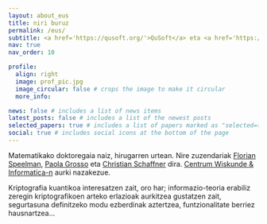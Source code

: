 ```yaml
---
layout: about_eus
title: niri buruz
permalink: /eus/
subtitle: <a href='https://qusoft.org/'>QuSoft</a> eta <a href='https://mns-research.nl/'>MNS, University of Amsterdam</a>, Herbehereak.
nav: true
nav_order: 10

profile:
  align: right
  image: prof_pic.jpg
  image_circular: false # crops the image to make it circular
  more_info:

news: false # includes a list of news items
latest_posts: false # includes a list of the newest posts
selected_papers: true # includes a list of papers marked as "selected={true}"
social: true # includes social icons at the bottom of the page
---
```


Matematikako doktoregaia naiz, hirugarren urtean. Nire zuzendariak [Florian Speelman](https://www.cwi.nl/en/people/florian-speelman/), [Paola Grosso](https://staff.fnwi.uva.nl/p.grosso/) eta [Christian Schaffner](https://staff.science.uva.nl/c.schaffner/) dira. [Centrum Wiskunde & Informatica-n](https://www.cwi.nl) aurki nazakezue.

Kriptografia kuantikoa interesatzen zait, oro har; informazio-teoria erabiliz zeregin kriptografikoen arteko erlazioak aurkitzea gustatzen zait, segurtasuna definitzeko modu ezberdinak aztertzea, funtzionalitate berriez hausnartzea...
